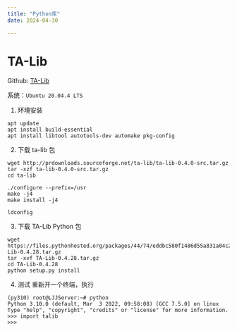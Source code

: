 ```yaml
---
title: "Python库"
date: 2024-04-30

---
```


# TA-Lib

Github: [TA-Lib](https://github.com/TA-Lib/ta-lib-python)

系统：`Ubuntu 20.04.4 LTS`

1. 环境安装
```shell
apt update
apt install build-essential
apt install libtool autotools-dev automake pkg-config
```

2. 下载 ta-lib 包
```shell
wget http://prdownloads.sourceforge.net/ta-lib/ta-lib-0.4.0-src.tar.gz
tar -xzf ta-lib-0.4.0-src.tar.gz
cd ta-lib

./configure --prefix=/usr
make -j4
make install -j4

ldconfig
```

3. 下载 TA-Lib Python 包
```shell
wget https://files.pythonhosted.org/packages/44/74/eddbc580f1486d55a831a04c2bd7e2e774a665e404f56d8ff30655f5cca6/TA-Lib-0.4.28.tar.gz
tar -xvf TA-Lib-0.4.28.tar.gz
cd TA-Lib-0.4.28
python setup.py install
```

4. 测试
重新开一个终端，执行
```shell
(py310) root@LJJServer:~# python
Python 3.10.0 (default, Mar  3 2022, 09:58:08) [GCC 7.5.0] on linux
Type "help", "copyright", "credits" or "license" for more information.
>>> import talib
>>> 
```
